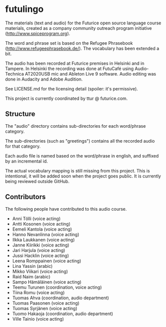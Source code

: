 # futulingo

The materials (text and audio) for the Futurice open source language course materials, created as a company community outreach program initiative (http://www.spiceprogram.org). 

The word and phrase set is based on the Refugee Phrasebook (http://www.refugeephrasebook.de/). The vocabulary has been extended a bit.

The audio has been recorded at Futurice premises in Helsinki and in Tampere. In Helsinki the recording was done at FutuCafé using Audio-Technica AT2020USB mic and Ableton Live 9 software. Audio editing was done in Audacity and Adobe Audition.

See LICENSE.md for the licensing detail (spoiler: it's permissive). 

This project is currently coordinated by ttur @ futurice.com.

## Structure

The "audio" directory contains sub-directories for each word/phrase category.

The sub-directories (such as "greetings") contains all the recorded audio for that category.

Each audio file is named based on the word/phrase in english, and suffixed by an incremental id. 

The actual vocabulary mapping is still missing from this project. This is intentional, it will be added soon when the project goes public. It is currently being reviewed outside GitHub.  

## Contributors

The following people have contributed to this audio course. 

* Anni Tölli (voice acting)
* Antti Kosonen (voice acting)
* Eemeli Kantola (voice acting)
* Hanno Nevanlinna (voice acting)
* Ilkka Laukkanen (voice acting)
* Janne Kiirikki (voice acting)
* Jari Harjula (voice acting)
* Jussi Hacklin (voice acting)
* Leena Romppainen (voice acting)
* Lina Yassin (arabic)
* Mikko Viikari (voice acting)
* Raid Naim (arabic)
* Sampo Hämäläinen (voice acting)
* Teemu Turunen (coordination, voice acting)
* Tiina Romu (voice acting)
* Tuomas Ahva (coordination, audio department)
* Tuomas Paasonen (voice acting)
* Tuomas Syrjänen (voice acting)
* Tuomo Hakaoja (coordination, audio department)
* Ville Tainio (voice acting)
